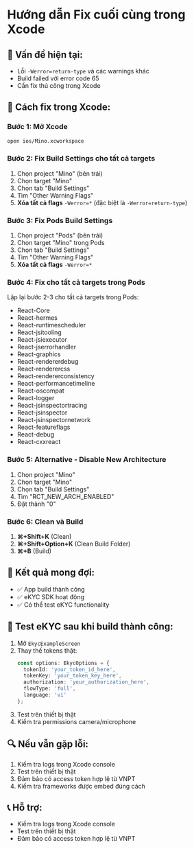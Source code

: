 # Hướng dẫn Fix cuối cùng trong Xcode

## 🚨 **Vấn đề hiện tại:**
- Lỗi `-Werror=return-type` và các warnings khác
- Build failed với error code 65
- Cần fix thủ công trong Xcode

## 🔧 **Cách fix trong Xcode:**

### **Bước 1: Mở Xcode**
```bash
open ios/Mino.xcworkspace
```

### **Bước 2: Fix Build Settings cho tất cả targets**
1. Chọn project "Mino" (bên trái)
2. Chọn target "Mino"
3. Chọn tab "Build Settings"
4. Tìm "Other Warning Flags"
5. **Xóa tất cả flags** `-Werror=*` (đặc biệt là `-Werror=return-type`)

### **Bước 3: Fix Pods Build Settings**
1. Chọn project "Pods" (bên trái)
2. Chọn target "Mino" trong Pods
3. Chọn tab "Build Settings"
4. Tìm "Other Warning Flags"
5. **Xóa tất cả flags** `-Werror=*`

### **Bước 4: Fix cho tất cả targets trong Pods**
Lặp lại bước 2-3 cho tất cả targets trong Pods:
- React-Core
- React-hermes
- React-runtimescheduler
- React-jsitooling
- React-jsiexecutor
- React-jserrorhandler
- React-graphics
- React-rendererdebug
- React-renderercss
- React-rendererconsistency
- React-performancetimeline
- React-oscompat
- React-logger
- React-jsinspectortracing
- React-jsinspector
- React-jsinspectornetwork
- React-featureflags
- React-debug
- React-cxxreact

### **Bước 5: Alternative - Disable New Architecture**
1. Chọn project "Mino"
2. Chọn target "Mino"
3. Chọn tab "Build Settings"
4. Tìm "RCT_NEW_ARCH_ENABLED"
5. Đặt thành "0"

### **Bước 6: Clean và Build**
1. **⌘+Shift+K** (Clean)
2. **⌘+Shift+Option+K** (Clean Build Folder)
3. **⌘+B** (Build)

## 🎯 **Kết quả mong đợi:**
- ✅ App build thành công
- ✅ eKYC SDK hoạt động
- ✅ Có thể test eKYC functionality

## 📱 **Test eKYC sau khi build thành công:**
1. Mở `EkycExampleScreen`
2. Thay thế tokens thật:
   ```typescript
   const options: EkycOptions = {
     tokenId: 'your_token_id_here',
     tokenKey: 'your_token_key_here', 
     authorization: 'your_authorization_here',
     flowType: 'full',
     language: 'vi'
   };
   ```
3. Test trên thiết bị thật
4. Kiểm tra permissions camera/microphone

## 🔍 **Nếu vẫn gặp lỗi:**
1. Kiểm tra logs trong Xcode console
2. Test trên thiết bị thật
3. Đảm bảo có access token hợp lệ từ VNPT
4. Kiểm tra frameworks được embed đúng cách

## 📞 **Hỗ trợ:**
- Kiểm tra logs trong Xcode console
- Test trên thiết bị thật
- Đảm bảo có access token hợp lệ từ VNPT
